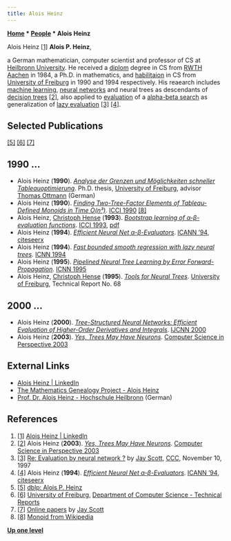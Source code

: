 ```yaml
---
title: Alois Heinz
---
```

**[Home](Home "Home") * [People](People "People") * Alois Heinz**

[](https://www.linkedin.com/in/alois-heinz-b1545448/) Alois Heinz <a id="cite-note-1" href="#cite-ref-1">[1]</a>
**Alois P. Heinz**,

a German mathematician, computer scientist and professor of CS at [Heilbronn University](https://en.wikipedia.org/wiki/Heilbronn_University).
He received a [diplom](https://en.wikipedia.org/wiki/Diplom) degree in CS from [RWTH Aachen](https://en.wikipedia.org/wiki/RWTH_Aachen_University) in 1984,
a Ph.D. in mathematics, and [habilitaion](https://en.wikipedia.org/wiki/Habilitation) in CS from [University of Freiburg](https://en.wikipedia.org/wiki/University_of_Freiburg) in 1990 and 1994 respectively.
His reaearch includes [machine learning](Learning "Learning"), [neural networks](Neural_Networks "Neural Networks") and neural trees as descendants of [decision trees](https://en.wikipedia.org/wiki/Decision_tree) <a id="cite-note-2" href="#cite-ref-2">[2]</a>, also applied to [evaluation](Evaluation "Evaluation") of a [alpha-beta search](Alpha-Beta "Alpha-Beta") as generalization of [lazy evaluation](Lazy_Evaluation "Lazy Evaluation") <a id="cite-note-3" href="#cite-ref-3">[3]</a> <a id="cite-note-4" href="#cite-ref-4">[4]</a>.

## Selected Publications

<a id="cite-note-5" href="#cite-ref-5">[5]</a> <a id="cite-note-6" href="#cite-ref-6">[6]</a> <a id="cite-note-7" href="#cite-ref-7">[7]</a>

## 1990 ...

- Alois Heinz (**1990**). *[Analyse der Grenzen und Möglichkeiten schneller Tableauoptimierung](https://www.worldcat.org/title/analyse-der-grenzen-und-moglichkeiten-schneller-tableauoptimierung/oclc/637104130)*. Ph.D. thesis, [University of Freiburg](https://en.wikipedia.org/wiki/University_of_Freiburg), advisor [Thomas Ottmann](Mathematician#TOttmann "Mathematician") (German)
- Alois Heinz (**1990**). *[Finding Two-Tree-Factor Elements of Tableau-Defined Monoids in Time O(n³)](https://link.springer.com/chapter/10.1007%2F3-540-53504-7_68)*. [ICCI 1990](https://dblp.uni-trier.de/db/conf/icci/icci90.html) <a id="cite-note-8" href="#cite-ref-8">[8]</a>
- Alois Heinz, [Christoph Hense](index.php?title=Christoph_Hense&action=edit&redlink=1 "Christoph Hense (page does not exist)") (**1993**). *[Bootstrap learning of α-β-evaluation functions](https://dl.acm.org/citation.cfm?id=896359)*. [ICCI 1993](https://dblp.uni-trier.de/db/conf/icci/icci1993.html), [pdf](https://pdfs.semanticscholar.org/2904/5415a702d6a79623f616b50e05a2e2273998.pdf)
- Alois Heinz (**1994**). *[Efficient Neural Net α-β-Evaluators](https://link.springer.com/chapter/10.1007/978-1-4471-2097-1_149)*. [ICANN ’94](https://link.springer.com/book/10.1007/978-1-4471-2097-1), [citeseerx](http://citeseerx.ist.psu.edu/viewdoc/summary?doi=10.1.1.55.3994)
- Alois Heinz (**1994**). *[Fast bounded smooth regression with lazy neural trees](https://ieeexplore.ieee.org/document/374421)*. [ICNN 1994](https://ieeexplore.ieee.org/xpl/conhome/3013/proceeding)
- Alois Heinz (**1995**). *[Pipelined Neural Tree Learning by Error Forward-Propagation](https://ieeexplore.ieee.org/document/488132)*. [ICNN 1995](https://ieeexplore.ieee.org/xpl/conhome/3505/proceeding)
- Alois Heinz, [Christoph Hense](index.php?title=Christoph_Hense&action=edit&redlink=1 "Christoph Hense (page does not exist)") (**1995**). *[Tools for Neural Trees](https://dl.acm.org/citation.cfm?id=896307)*. [University of Freiburg](https://en.wikipedia.org/wiki/University_of_Freiburg), Technical Report No. 68

## 2000 ...

- Alois Heinz (**2000**). *[Tree-Structured Neural Networks: Efficient Evaluation of Higher-Order Derivatives and Integrals](https://ieeexplore.ieee.org/document/857884?arnumber=857884)*. [IJCNN 2000](https://dblp.uni-trier.de/db/conf/ijcnn/ijcnn2000-2.html)
- Alois Heinz (**2003**). *[Yes, Trees May Have Neurons](https://link.springer.com/chapter/10.1007%2F3-540-36477-3_13)*. [Computer Science in Perspective 2003](https://dblp.uni-trier.de/db/conf/birthday/ottmann2003.html)

## External Links

- [Alois Heinz | LinkedIn](https://www.linkedin.com/in/alois-heinz-b1545448/)
- [The Mathematics Genealogy Project - Alois Heinz](https://www.genealogy.math.ndsu.nodak.edu/id.php?id=26413)
- [Prof. Dr. Alois Heinz - Hochschule Heilbronn](https://www.hs-heilbronn.de/alois.heinz) (German)

## References

1. <a id="cite-ref-1" href="#cite-note-1">[1]</a> [Alois Heinz | LinkedIn](https://www.linkedin.com/in/alois-heinz-b1545448/)
1. <a id="cite-ref-2" href="#cite-note-2">[2]</a> Alois Heinz (**2003**). *[Yes, Trees May Have Neurons](https://link.springer.com/chapter/10.1007%2F3-540-36477-3_13)*. [Computer Science in Perspective 2003](https://dblp.uni-trier.de/db/conf/birthday/ottmann2003.html)
1. <a id="cite-ref-3" href="#cite-note-3">[3]</a> [Re: Evaluation by neural network ?](https://www.stmintz.com/ccc/index.php?id=11893) by [Jay Scott](Jay_Scott "Jay Scott"), [CCC](CCC "CCC"), November 10, 1997
1. <a id="cite-ref-4" href="#cite-note-4">[4]</a> Alois Heinz (**1994**). *[Efficient Neural Net α-β-Evaluators](https://link.springer.com/chapter/10.1007/978-1-4471-2097-1_149)*. [ICANN ’94](https://link.springer.com/book/10.1007/978-1-4471-2097-1), [citeseerx](http://citeseerx.ist.psu.edu/viewdoc/summary?doi=10.1.1.55.3994)
1. <a id="cite-ref-5" href="#cite-note-5">[5]</a> [dblp: Alois P. Heinz](https://dblp.uni-trier.de/pers/hd/h/Heinz:Alois_P=)
1. <a id="cite-ref-6" href="#cite-note-6">[6]</a> [University of Freiburg](https://en.wikipedia.org/wiki/University_of_Freiburg), [Department of Computer Science - Technical Reports](http://tr.informatik.uni-freiburg.de/complete.php)
1. <a id="cite-ref-7" href="#cite-note-7">[7]</a> [Online papers](http://satirist.org/learn-game/lists/papers.html) by [Jay Scott](Jay_Scott "Jay Scott")
1. <a id="cite-ref-8" href="#cite-note-8">[8]</a> [Monoid from Wikipedia](https://en.wikipedia.org/wiki/Monoid)

**[Up one level](People "People")**

